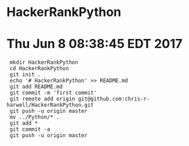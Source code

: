 # HackerRankPython

# Thu Jun  8 08:38:45 EDT 2017
```console
 mkdir HackerRankPython
 cd HackerRankPython
 git init .
 echo '# HackerRankPython' >> README.md
 git add README.md
 git commit -m 'first commit' 
 git remote add origin git@github.com:chris-r-harwell/HackerRankPython.git
 git push -u origin master
 mv ../Python/* .
 git add *
 git commit -a
 git push -u origin master
```

